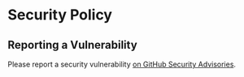 # Security Policy

## Reporting a Vulnerability

Please report a security vulnerability [on GitHub Security Advisories](https://github.com/xdev-software/hierarchical-stopwatch/security/advisories/new).
